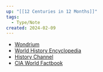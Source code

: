 ```yaml
---
up: "[[12 Centuries in 12 Months]]"
tags:
  - Type/Note
created: 2024-02-09
---
```

- [Wondrium](https://wondrium.com)
- [World History Encyclopedia](https://www.worldhistory.org)
- [History Channel](https://www.history.de)
- [CIA World Factbook](https://www.cia.gov/the-world-factbook/)